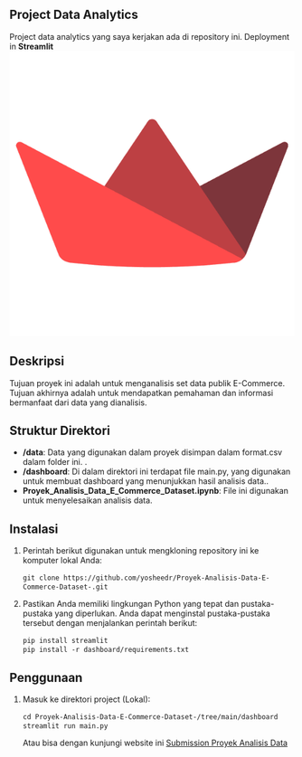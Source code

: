 ## Project Data Analytics

Project data analytics yang saya kerjakan ada di repository ini. Deployment in **Streamlit** <img src="https://github.com/yosheedr/Proyek-Analisis-Data-E-Commerce-Dataset-/blob/main/dashboard/gcl.png" alt="Streamlit logo"></img>

## Deskripsi

Tujuan proyek ini adalah untuk menganalisis set data publik E-Commerce. Tujuan akhirnya adalah untuk mendapatkan pemahaman dan informasi bermanfaat dari data yang dianalisis.

## Struktur Direktori

- **/data**: Data yang digunakan dalam proyek disimpan dalam format.csv dalam folder ini. .
- **/dashboard**: Di dalam direktori ini terdapat file main.py, yang digunakan untuk membuat dashboard yang menunjukkan hasil analisis data..
- **Proyek_Analisis_Data_E_Commerce_Dataset.ipynb**: File ini digunakan untuk menyelesaikan analisis data.

## Instalasi

1. Perintah berikut digunakan untuk mengkloning repository ini ke komputer lokal Anda:

   ```shell
   git clone https://github.com/yosheedr/Proyek-Analisis-Data-E-Commerce-Dataset-.git
   ```

2. Pastikan Anda memiliki lingkungan Python yang tepat dan pustaka-pustaka yang diperlukan. Anda dapat menginstal pustaka-pustaka tersebut dengan menjalankan perintah berikut:

   ```shell
   pip install streamlit
   pip install -r dashboard/requirements.txt
   ```

## Penggunaan

1. Masuk ke direktori project (Lokal):

   ```shell
   cd Proyek-Analisis-Data-E-Commerce-Dataset-/tree/main/dashboard
   streamlit run main.py
   ```

   Atau bisa dengan kunjungi website ini [Submission Proyek Analisis Data](https://yosheedr-data-analyze.streamlit.app/)

